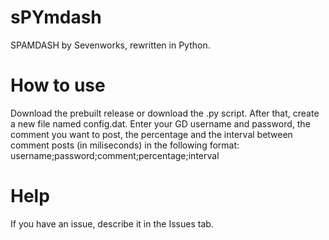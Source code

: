# sPYmdash
SPAMDASH by Sevenworks, rewritten in Python.

# How to use
Download the prebuilt release or download the .py script. After that, create a new file named config.dat. Enter your GD username and password, the comment you want to post, the percentage and the interval between comment posts (in miliseconds) in the following format:
username;password;comment;percentage;interval

# Help
If you have an issue, describe it in the Issues tab.
